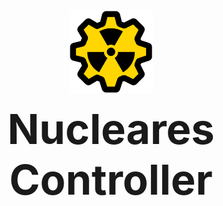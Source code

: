 <div align="center" style="font-size: 50pt;">
  <img src="https://github.com/BurtBR/NuclearesController/blob/master/SourceCode/Images/AppIcon.png?raw=true" alt="Icon" style="width:100pt;"/> <br>
  <b>Nucleares Controller</b>
</div>
